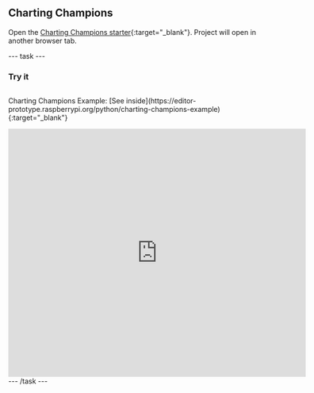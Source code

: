 ## Charting Champions

Open the [Charting Champions starter](https://editor-prototype.raspberrypi.org/python/charting-champions-starter){:target="_blank"}. Project will open in another browser tab.

--- task ---
### Try it
<div style="display: flex; flex-wrap: wrap">
<p>
  Charting Champions Example: [See inside](https://editor-prototype.raspberrypi.org/python/charting-champions-example){:target="_blank"}
</p>
<div class="trinket">
  <iframe src="https://staging-editor.raspberrypi.org/embed/viewer/charting-champions-example?show_visual_tab=true" width="600" height="500" frameborder="0" marginwidth="0" marginheight="0" allowfullscreen>
  </iframe>
</div>
</div>
--- /task ---
